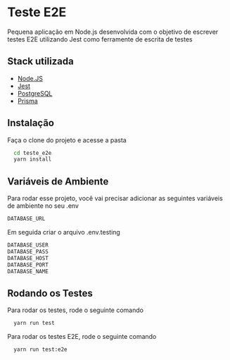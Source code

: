 # Teste E2E

Pequena aplicação em Node.js desenvolvida com o objetivo de escrever testes E2E utilizando Jest como ferramente de escrita de testes


## Stack utilizada

- [Node.JS](https://nodejs.org/en/)
- [Jest](https://jestjs.io/pt-BR/)
- [PostgreSQL](https://www.postgresql.org/)
- [Prisma](https://www.prisma.io/)

## Instalação

Faça o clone do projeto e acesse a pasta

```bash
  cd teste_e2e
  yarn install
```
    
## Variáveis de Ambiente

Para rodar esse projeto, você vai precisar adicionar as seguintes variáveis de ambiente no seu .env

```bash
DATABASE_URL
```

Em seguida criar o arquivo .env.testing
```bash
DATABASE_USER
DATABASE_PASS
DATABASE_HOST
DATABASE_PORT
DATABASE_NAME
```
## Rodando os Testes

Para rodar os testes, rode o seguinte comando

```bash
  yarn run test
```

Para rodar os testes E2E, rode o seguinte comando

```bash
  yarn run test:e2e
```